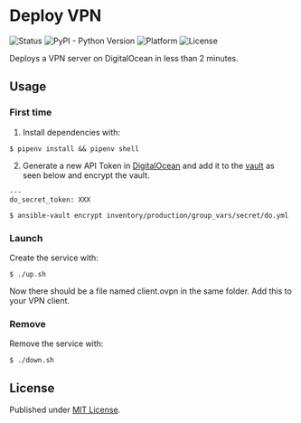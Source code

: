 # Deploy VPN

![Status](https://img.shields.io/badge/status-stable-brightgreen.svg)
![PyPI - Python Version](https://img.shields.io/badge/python-3.7-blue.svg)
![Platform](https://img.shields.io/badge/platform-win%20%7C%20lin%20%7C%20osx-lightgrey.svg)
![License](https://img.shields.io/badge/license-MIT-blue.svg)

Deploys a VPN server on DigitalOcean in less than 2 minutes.

## Usage

### First time

1. Install dependencies with:

```
$ pipenv install && pipenv shell
```

2. Generate a new API Token in [DigitalOcean](https://www.digitalocean.com/) and add it to the [vault](https://github.com/bluecap-se/deploy/blob/master/inventory/production/group_vars/secret/do.yml) as seen below and encrypt the vault.

```
---
do_secret_token: XXX
```

```
$ ansible-vault encrypt inventory/production/group_vars/secret/do.yml
```

### Launch

Create the service with:

```
$ ./up.sh
```

Now there should be a file named client.ovpn in the same folder. Add this to your VPN client.

### Remove

Remove the service with:

```
$ ./down.sh
```

## License

Published under [MIT License](https://github.com/bluecap-se/deploy-vpn/blob/master/LICENSE).
